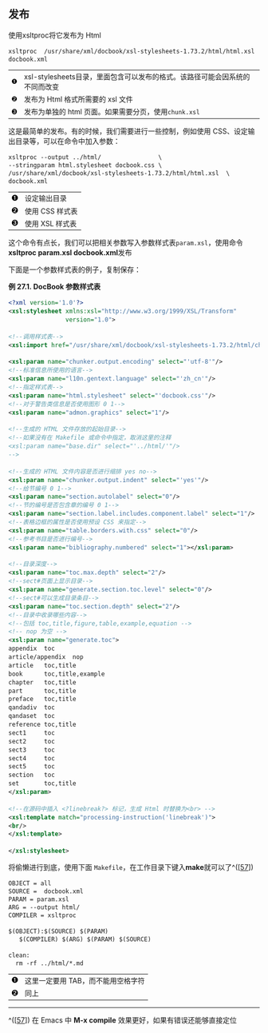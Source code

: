 ## 发布

使用xsltproc将它发布为 Html

```shell
xsltproc  /usr/share/xml/docbook/xsl-stylesheets-1.73.2/html/html.xsl docbook.xml 
```

|                                                    |                                                                             |
|:---------------------------------------------------|:-------|
| [![1](images/callouts/1.png)](#docbook-publish-01) | xsl-stylesheets目录，里面包含可以发布的格式。该路径可能会因系统的不同而改变 |
| [![2](images/callouts/2.png)](#docbook-publish-02) | 发布为 Html 格式所需要的 xsl 文件                                           |
| [![3](images/callouts/3.png)](#docbook-publish-03) | 发布为单独的 html 页面。如果需要分页，使用`chunk.xsl`                       |

这是最简单的发布。有的时候，我们需要进行一些控制，例如使用
CSS、设定输出目录等，可以在命令中加入参数：

```shell
xsltproc --output ../html/                \
--stringparam html.stylesheet docbook.css \
/usr/share/xml/docbook/xsl-stylesheets-1.73.2/html/html.xsl  \
docbook.xml  
```

|                                                    |                 |
|:---------------------------------------------------|:----------------|
| [![1](images/callouts/1.png)](#docbook-publish-11) | 设定输出目录    |
| [![2](images/callouts/2.png)](#docbook-publish-12) | 使用 CSS 样式表 |
| [![3](images/callouts/3.png)](#docbook-publish-13) | 使用 XSL 样式表 |

这个命令有点长，我们可以把相关参数写入参数样式表`param.xsl`，使用命令**xsltproc
param.xsl docbook.xml**发布

下面是一个参数样式表的例子，复制保存：

**例 27.1. DocBook 参数样式表**

```xml
<?xml version='1.0'?>
<xsl:stylesheet xmlns:xsl="http://www.w3.org/1999/XSL/Transform"
                version="1.0">

<!--调用样式表-->
<xsl:import href="/usr/share/xml/docbook/xsl-stylesheets-1.73.2/html/chunk.xsl"/>

<xsl:param name="chunker.output.encoding" select="'utf-8'"/> 
<!--标准信息所使用的语言-->
<xsl:param name="l10n.gentext.language" select="'zh_cn'"/>
<!--指定样式表-->
<xsl:param name="html.stylesheet" select="'docbook.css'"/>
<!--对于警告类信息是否使用图形 0 1-->
<xsl:param name="admon.graphics" select="1"/>

<!--生成的 HTML 文件存放的起始目录-->
<!--如果没有在 Makefile 或命令中指定，取消这里的注释
<xsl:param name="base.dir" select="'../html/'"/>
-->

<!--生成的 HTML 文件内容是否进行缩排 yes no-->
<xsl:param name="chunker.output.indent" select="'yes'"/>
<!--给节编号 0 1-->
<xsl:param name="section.autolabel" select="0"/>
<!--节的编号是否包含章的编号 0 1-->
<xsl:param name="section.label.includes.component.label" select="1"/>
<!--表格边框的属性是否使用预设 CSS 来指定-->
<xsl:param name="table.borders.with.css" select="0"/>
<!--参考书目是否进行编号-->
<xsl:param name="bibliography.numbered" select="1"></xsl:param>

<!--目录深度-->
<xsl:param name="toc.max.depth" select="2"/>
<!--sect#页面上显示目录-->
<xsl:param name="generate.section.toc.level" select="0"/>
<!--sect#可以生成目录条目-->
<xsl:param name="toc.section.depth" select="2"/>
<!--目录中收录哪些内容-->
<!--包括 toc,title,figure,table,example,equation -->
<!-- nop 为空 -->
<xsl:param name="generate.toc">
appendix  toc
article/appendix  nop
article   toc,title
book      toc,title,example
chapter   toc,title
part      toc,title
preface   toc,title
qandadiv  toc
qandaset  toc
reference toc,title
sect1     toc
sect2     toc
sect3     toc
sect4     toc
sect5     toc
section   toc
set       toc,title
</xsl:param>

<!--在源码中插入 <?linebreak?> 标记，生成 Html 时替换为<br> -->
<xsl:template match="processing-instruction('linebreak')">
<br/>
</xsl:template>

</xsl:stylesheet>  
```

将偷懒进行到底，使用下面
`Makefile`，在工作目录下键入**make**就可以了^(\[[57](#ftn.id3127148)\])

```shell
OBJECT = all
SOURCE =  docbook.xml
PARAM = param.xsl
ARG = --output html/
COMPILER = xsltproc

$(OBJECT):$(SOURCE) $(PARAM)
   $(COMPILER) $(ARG) $(PARAM) $(SOURCE)

clean:
  rm -rf ../html/*.md
```

|                                             |                                    |
|:--------------------------------------------|:-----------------------------------|
| [![1](images/callouts/1.png)](#docbook-mf)  | 这里一定要用 TAB，而不能用空格字符 |
| [![2](images/callouts/2.png)](#docbook-mf1) | 同上                               |

---

^(\[[57](#id3127148)\]) 在 Emacs 中 **M-x compile**
效果更好，如果有错误还能够直接定位
